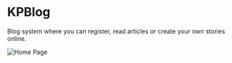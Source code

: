 # KPBlog
Blog system where you can register, read articles or create your own stories online.  

![Home Page](https://raw.githubusercontent.com/kplachkov/kplachkov.github.io/master/img/projects/KPBlog-wide.PNG "Home Page")
